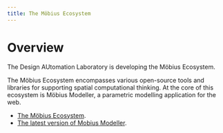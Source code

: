 ```yaml
---
title: The Möbius Ecosystem
---
```

# Overview

The Design AUtomation Laboratory is developing the Möbius Ecosystem.

The Möbius Ecosystem encompasses various open-source tools and libraries for supporting spatial
computational thinking. At the core of this ecosystem is Möbius Modeller, a parametric modelling
application for the web. 

* [The Möbius Ecosystem](https://mobius.design-automation.net).
* [The latest version of Mobius Modeller](https://mobius-08.design-automation.net).



